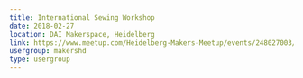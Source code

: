 ```yaml
---
title: International Sewing Workshop
date: 2018-02-27
location: DAI Makerspace, Heidelberg
link: https://www.meetup.com/Heidelberg-Makers-Meetup/events/248027003/
usergroup: makershd
type: usergroup
---
```

